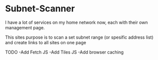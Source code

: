# Subnet-Scanner
I have a lot of services on my home network now, each with their own management page.

This sites purpose is to scan a set subnet range (or spesific address list) and create links to all sites on one page

TODO
-Add Fetch JS
-Add Tiles JS
-Add browser caching